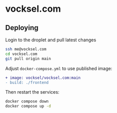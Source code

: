 # vocksel.com

## Deploying

Login to the droplet and pull latest changes

```sh
ssh me@vocksel.com
cd vocksel.com
git pull origin main
```

Adjust `docker-compose.yml` to use published image:

```diff
+ image: vocksel/vocksel.com:main
- build: ./frontend
```

Then restart the services:

```sh
docker compose down
docker compose up -d
```
